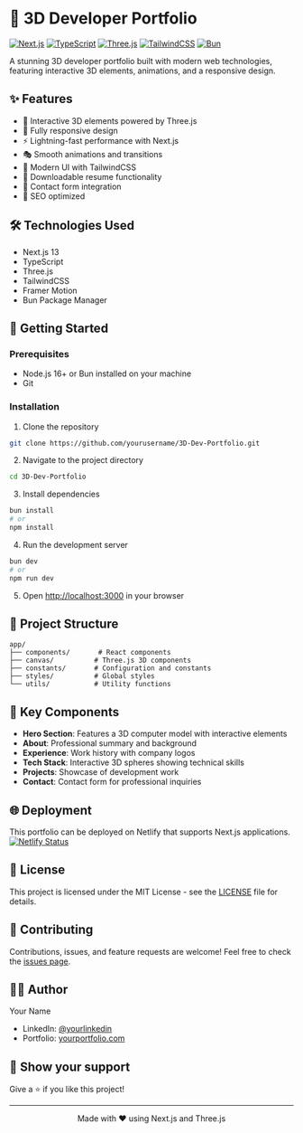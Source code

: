 # 🌟 3D Developer Portfolio

[![Next.js](https://img.shields.io/badge/Next.js-13-black?style=for-the-badge&logo=next.js)](https://nextjs.org/)
[![TypeScript](https://img.shields.io/badge/TypeScript-4.9-blue?style=for-the-badge&logo=typescript)](https://www.typescriptlang.org/)
[![Three.js](https://img.shields.io/badge/Three.js-Latest-black?style=for-the-badge&logo=three.js)](https://threejs.org/)
[![TailwindCSS](https://img.shields.io/badge/TailwindCSS-3-38B2AC?style=for-the-badge&logo=tailwind-css)](https://tailwindcss.com/)
[![Bun](https://img.shields.io/badge/Bun-Latest-black?style=for-the-badge&logo=bun)](https://bun.sh/)

A stunning 3D developer portfolio built with modern web technologies, featuring interactive 3D elements, animations, and a responsive design.

## ✨ Features

- 🎨 Interactive 3D elements powered by Three.js
- 📱 Fully responsive design
- ⚡ Lightning-fast performance with Next.js
- 🎭 Smooth animations and transitions
- 🌙 Modern UI with TailwindCSS
- 📄 Downloadable resume functionality
- 📧 Contact form integration
- 🎯 SEO optimized

## 🛠️ Technologies Used

- Next.js 13
- TypeScript
- Three.js
- TailwindCSS
- Framer Motion
- Bun Package Manager

## 🚀 Getting Started

### Prerequisites

- Node.js 16+ or Bun installed on your machine
- Git

### Installation

1. Clone the repository
```bash
git clone https://github.com/yourusername/3D-Dev-Portfolio.git
```

2. Navigate to the project directory
```bash
cd 3D-Dev-Portfolio
```

3. Install dependencies
```bash
bun install
# or
npm install
```

4. Run the development server
```bash
bun dev
# or
npm run dev
```

5. Open [http://localhost:3000](http://localhost:3000) in your browser

## 📁 Project Structure

```
app/
├── components/       # React components
├── canvas/          # Three.js 3D components
├── constants/       # Configuration and constants
├── styles/          # Global styles
└── utils/           # Utility functions
```

## 🎨 Key Components

- **Hero Section**: Features a 3D computer model with interactive elements
- **About**: Professional summary and background
- **Experience**: Work history with company logos
- **Tech Stack**: Interactive 3D spheres showing technical skills
- **Projects**: Showcase of development work
- **Contact**: Contact form for professional inquiries

## 🌐 Deployment

This portfolio can be deployed on Netlify that supports Next.js applications.
[![Netlify Status](https://api.netlify.com/api/v1/badges/06b47998-7a04-4c28-9572-684312958418/deploy-status)](https://app.netlify.com/projects/somparanidas/deploys)

## 📝 License

This project is licensed under the MIT License - see the [LICENSE](LICENSE) file for details.

## 🤝 Contributing

Contributions, issues, and feature requests are welcome! Feel free to check the [issues page](https://github.com/yourusername/3D-Dev-Portfolio/issues).

## 👨‍💻 Author

Your Name
- LinkedIn: [@yourlinkedin](https://linkedin.com/in/yourlinkedin)
- Portfolio: [yourportfolio.com](https://yourportfolio.com)

## 🌟 Show your support

Give a ⭐️ if you like this project!

---

<div align="center">
Made with ❤️ using Next.js and Three.js
</div>
